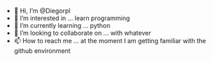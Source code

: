 - 👋 Hi, I’m @Diegorpl
- 👀 I’m interested in ... learn programming
- 🌱 I’m currently learning ... python
- 💞️ I’m looking to collaborate on ... with whatever
- 📫 How to reach me ... at the moment I am getting familiar with the github environment

<!---
Diegorpl/Diegorpl is a ✨ special ✨ repository because its `README.md` (this file) appears on your GitHub profile.
You can click the Preview link to take a look at your changes.
--->
